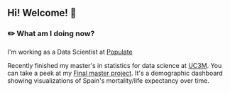 ## Hi! Welcome! 🎈

### ✏️ What am I doing now?

I'm working as a Data Scientist at [Populate](https://populate.tools)

Recently finished my master's in statistics for data science at [UC3M](https://uc3m.es). You can take a peek at my [Final master project](https://github.com/dreth/tfm_uc3m). It's a demographic dashboard showing visualizations of Spain's mortality/life expectancy over time.
